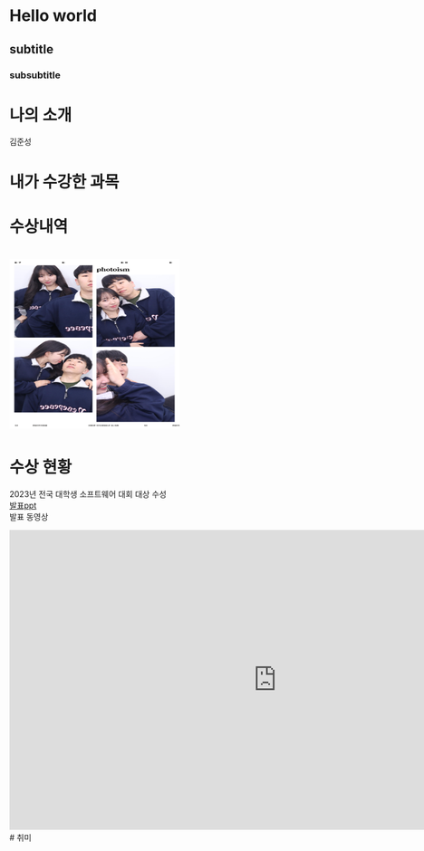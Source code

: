 # Hello world
## subtitle
### subsubtitle
# 나의 소개
김준성
# 내가 수강한 과목
# 수상내역

# <img src="KakaoTalk_20230315_002244377.jpg" width="300" height="300"/> </br>
# 수상 현황
2023년 전국 대학생 소프트웨어 대회 대상 수성 <br>
[발표ppt](/presentation.pptx)<br>
발표 동영상<br>
<iframe width="942" height="530" src="https://www.youtube.com/embed/znyzDtZeh1M" title="마사지하는척 주짓수 걸기ㅋㅋㅋ" frameborder="0" allow="accelerometer; autoplay; clipboard-write; encrypted-media; gyroscope; picture-in-picture; web-share" allowfullscreen></iframe>
# 취미

